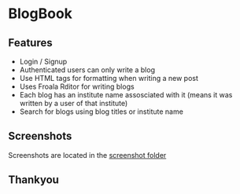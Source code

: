 # BlogBook

## Features

* Login / Signup
* Authenticated users can only write a blog
* Use HTML tags for formatting when writing a new post
* Uses Froala Rditor for writing blogs
* Each blog has an institute name assosciated with it (means it was written by a user of that institute)
* Search for blogs using blog titles or institute name

## Screenshots
Screenshots are located in the [screenshot folder](https://github.com/tanmay-raj-29/BlogBook/tree/main/Screenshots)

## Thankyou